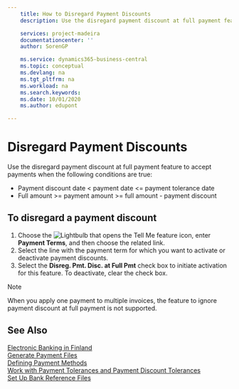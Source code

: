 ```yaml
---
    title: How to Disregard Payment Discounts
    description: Use the disregard payment discount at full payment feature to accept payments when certain conditions are true.

    services: project-madeira 
    documentationcenter: ''
    author: SorenGP

    ms.service: dynamics365-business-central
    ms.topic: conceptual
    ms.devlang: na
    ms.tgt_pltfrm: na
    ms.workload: na
    ms.search.keywords:
    ms.date: 10/01/2020
    ms.author: edupont

---
```

# Disregard Payment Discounts
Use the disregard payment discount at full payment feature to accept payments when the following conditions are true:  

- Payment discount date < payment date <= payment tolerance date  
- Full amount >= payment amount >= full amount - payment discount  

## To disregard a payment discount  

1.  Choose the ![Lightbulb that opens the Tell Me feature](../../media/ui-search/search_small.png "Tell me what you want to do") icon, enter **Payment Terms**, and then choose the related link.  
2.  Select the line with the payment term for which you want to activate or deactivate payment discounts.  
3.  Select the **Disreg. Pmt. Disc. at Full Pmt** check box to initiate activation for this feature. To deactivate, clear the check box.  

> [!NOTE]  
>  When you apply one payment to multiple invoices, the feature to ignore payment discount at full payment is not supported.  

## See Also  
[Electronic Banking in Finland](electronic-banking-in-finland.md)   
[Generate Payment Files](how-to-generate-payment-files.md)   
[Defining Payment Methods](../../finance-payment-methods.md)  
[Work with Payment Tolerances and Payment Discount Tolerances](../../finance-payment-tolerance-and-payment-discount-tolerance.md)     
[Set Up Bank Reference Files](how-to-set-up-bank-reference-files.md)
